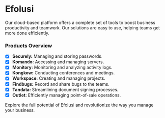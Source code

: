 # Efolusi
Our cloud-based platform offers a complete set of tools to boost business productivity and teamwork. Our solutions are easy to use, helping teams get more done efficiently.

### Products Overview
- [x] **Securely:** Managing and storing passwords.
- [x] **Komando:** Accessing and managing servers.
- [x] **Monitory:** Monitoring and analyzing activity logs.
- [x] **Kongkow:** Conducting conferences and meetings.
- [x] **Workspace:** Creating and managing projects.
- [x] **Findbugs:** Record and share bugs to the teams.
- [x] **Tandata:** Streamlining document signing processes.
- [x] **Outlet:** Efficiently managing point-of-sale operations.

Explore the full potential of Efolusi and revolutionize the way you manage your business.
